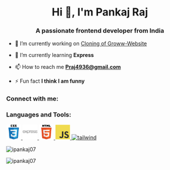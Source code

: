<h1 align="center">Hi 👋, I'm Pankaj Raj</h1>
<h3 align="center">A passionate frontend developer from India</h3>

- 🔭 I’m currently working on [Cloning of Groww-Website](https://github.com/taherahmed14/Groww-Clone)

- 🌱 I’m currently learning **Express**

- 📫 How to reach me **Praj4936@gmail.com**

- ⚡ Fun fact **I think I am funny**

<h3 align="left">Connect with me:</h3>
<p align="left">
</p>

<h3 align="left">Languages and Tools:</h3>
<p align="left"> <a href="https://www.w3schools.com/css/" target="_blank" rel="noreferrer"> <img src="https://raw.githubusercontent.com/devicons/devicon/master/icons/css3/css3-original-wordmark.svg" alt="css3" width="40" height="40"/> </a> <a href="https://expressjs.com" target="_blank" rel="noreferrer"> <img src="https://raw.githubusercontent.com/devicons/devicon/master/icons/express/express-original-wordmark.svg" alt="express" width="40" height="40"/> </a> <a href="https://www.w3.org/html/" target="_blank" rel="noreferrer"> <img src="https://raw.githubusercontent.com/devicons/devicon/master/icons/html5/html5-original-wordmark.svg" alt="html5" width="40" height="40"/> </a> <a href="https://developer.mozilla.org/en-US/docs/Web/JavaScript" target="_blank" rel="noreferrer"> <img src="https://raw.githubusercontent.com/devicons/devicon/master/icons/javascript/javascript-original.svg" alt="javascript" width="40" height="40"/> </a> <a href="https://tailwindcss.com/" target="_blank" rel="noreferrer"> <img src="https://www.vectorlogo.zone/logos/tailwindcss/tailwindcss-icon.svg" alt="tailwind" width="40" height="40"/> </a> </p>

<p><img align="center" src="https://github-readme-stats.vercel.app/api/top-langs?username=ipankaj07&show_icons=true&locale=en&layout=compact" alt="ipankaj07" /></p>
<p align="left"> <img src="https://komarev.com/ghpvc/?username=ipankaj07&label=Profile%20views&color=0e75b6&style=flat" alt="ipankaj07" /> </p>
